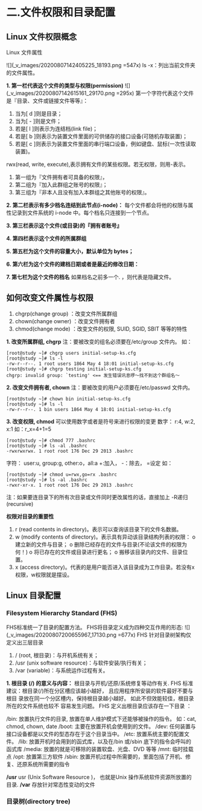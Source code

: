 # 二.文件权限和目录配置

## Linux 文件权限概念

Linux 文件属性

![](_v_images/20200807142405225_18193.png =547x)
ls -x：列出当前文件夹的文件属性。

**1. 第一栏代表这个文件的类型与权限(permission)**
![](_v_images/20200807142615161_29170.png =295x)
第一个字符代表这个文件是『目录、文件或链接文件等等』：
1. 当为[ d ]则是目录；
2. 当为[ - ]则是文件；
3. 若是[ l ]则表示为连结档(link file)；
4. 若是[ b ]则表示为装置文件里面的可供储存的接口设备(可随机存取装置)；
5. 若是[ c ]则表示为装置文件里面的串行端口设备，例如键盘、鼠标(一次性读取装置)。

rwx(read, write, execute),表示拥有文件的某些权限。若无权限，则用-表示。
1. 第一组为『文件拥有者可具备的权限』，
2. 第二组为『加入此群组之账号的权限』；
3. 第三组为『非本人且没有加入本群组之其他账号的权限』。

**2. 第二栏表示有多少档名连结到此节点(i-node)：**
每个文件都会将他的权限与属性记录到文件系统的 i-node 中。每个档名只连接到一个节点。

**3. 第三栏表示这个文件(或目录)的『拥有者账号』**

**4. 第四栏表示这个文件的所属群组**

**5. 第五栏为这个文件的容量大小，默认单位为 bytes；**

**6. 第六栏为这个文件的建档日期或者是最近的修改日期：**

**7. 第七栏为这个文件的档名**
如果档名之前多一个. ，则代表是隐藏文件。

## 如何改变文件属性与权限

1. chgrp(change group) ：改变文件所属群组
2. chown(change owner) ：改变文件拥有者
3. chmod(change mode) ：改变文件的权限, SUID, SGID, SBIT 等等的特性

**1. 改变所属群组, chgrp**
注：要被改变的组名必须要在/etc/group 文件内。
如：
```
[root@study ~]# chgrp users initial-setup-ks.cfg
[root@study ~]# ls -l
-rw-r--r--. 1 root users 1864 May 4 18:01 initial-setup-ks.cfg
[root@study ~]# chgrp testing initial-setup-ks.cfg
chgrp: invalid group: `testing' <== 发生错误讯息啰～找不到这个群组名～
```

**2. 改变文件拥有者, chown**
注：要被改变的用户必须要在/etc/passwd 文件内。
```
[root@study ~]# chown bin initial-setup-ks.cfg
[root@study ~]# ls -l
-rw-r--r--. 1 bin users 1864 May 4 18:01 initial-setup-ks.cfg
```

**3. 改变权限, chmod**
可以使用数字或者是符号来进行权限的变更
数字：
r:4, w:2, x:1
如：r_x=4+1=5
```
[root@study ~]# chmod 777 .bashrc
[root@study ~]# ls -al .bashrc
-rwxrwxrwx. 1 root root 176 Dec 29 2013 .bashrc
```
字符：
user:u, group:g, other:o，all:a
+:加入， -：除去， =设定
如：
```
[root@study ~]# chmod u=rwx,go=rx .bashrc
[root@study ~]# ls -al .bashrc
-rwxr-xr-x. 1 root root 176 Dec 29 2013 .bashrc
```
注：如果要连目录下的所有次目录或文件同时更改属性的话，直接加上 -R递归(recursive)

**权限对目录的重要性**
1. r (read contents in directory)。表示可以查询该目录下的文件名数据。
2. w (modify contents of directory)。表示具有异动该目录结构列表的权限：
    o 建立新的文件与目录；
    o 删除已经存在的文件与目录(不论该文件的权限为何！)
    o 将已存在的文件或目录进行更名；
    o 搬移该目录内的文件、目录位置。
3. x (access directory)。代表的是用户能否进入该目录成为工作目录。若没有x权限，w权限就是摆设。


## Linux 目录配置

### Filesystem Hierarchy Standard (FHS)

FHS标准统一了目录的配置方法。
FHS将目录定义成为四种交互作用的形态:
![](_v_images/20200807200655967_17130.png =677x)
FHS 针对目录树架构仅定义出三层目录
1. / (root, 根目录)：与开机系统有关；
2. /usr (unix software resource)：与软件安装/执行有关；
3. /var (variable)：与系统运作过程有关。

**1. 根目录 (/) 的意义与内容：**
根目录与开机/还原/系统修复等动作有关.
FHS 标准建议：根目录(/)所在分区槽应该越小越好， 且应用程序所安装的软件最好不要与根目
录放在同一个分区槽内，保持根目录越小越好。 如此不但效能较佳，根目录所在的文件系统也较不
容易发生问题。
FHS 定义出根目录应该存在一下目录 ：

/bin: 放置执行文件的目录,  放置在单人维护模式下还能够被操作的指令。
如：cat, chmod, chown, date
/boot: 主要在放置开机会使用到的文件。
/dev: 任何装置与接口设备都是以文件的型态存在于这个目录当中。
/etc: 放置系统主要的配置文件。
/lib: 放置开机时会用到的函式库，以及在/bin 或/sbin 底下的指令会呼叫的函式库
/media: 放置的就是可移除的装置软盘、光盘、DVD 等等
/mnt: 临时挂载点
/opt: 放置第三方软件
/sbin: 放置开机过程中所需要的，里面包括了开机、修复、还原系统所需要的指令

**/usr**
usr (Unix Software Resource )， 也就是Unix 操作系统软件资源所放置的目录.
**/var**
存放针对常态性变动的文件

### 目录树(directory tree)
